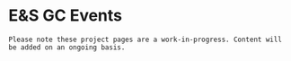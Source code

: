 # E&S GC Events

```{warning} Coming Soon!
Please note these project pages are a work-in-progress. Content will be added on an ongoing basis.
```

<!-- ## Upcoming Events

add dynamic list (i.e. have csv file that can be more readily updated and feed into multiple sources)

## Past Events

add dynamic list (i.e. have csv file that can be more readily updated and feed into multiple sources) -->
